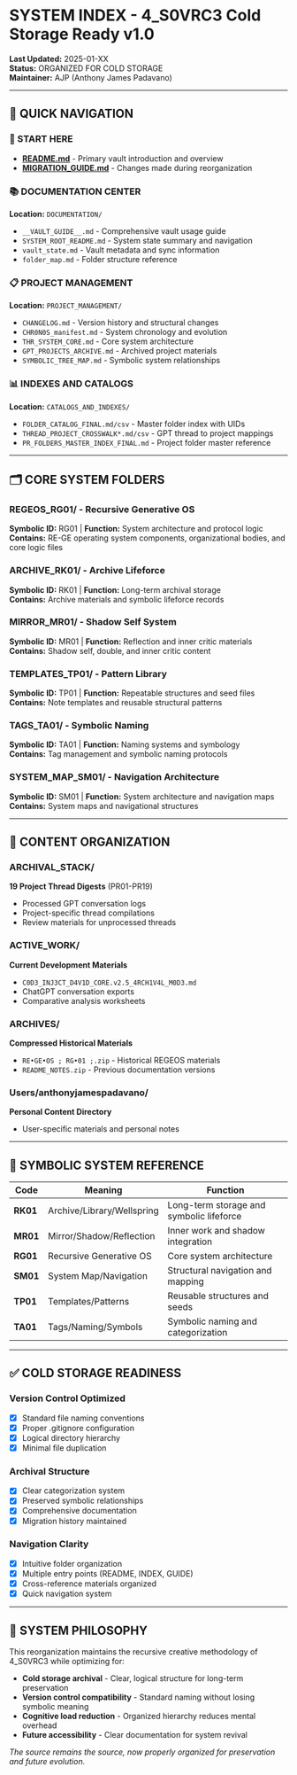 # SYSTEM INDEX - 4_S0VRC3 Cold Storage Ready v1.0

**Last Updated:** 2025-01-XX  
**Status:** ORGANIZED FOR COLD STORAGE  
**Maintainer:** AJP (Anthony James Padavano)

---

## 🧭 QUICK NAVIGATION

### 🎯 START HERE
- **[README.md](README.md)** - Primary vault introduction and overview
- **[MIGRATION_GUIDE.md](MIGRATION_GUIDE.md)** - Changes made during reorganization

### 📚 DOCUMENTATION CENTER
**Location:** `DOCUMENTATION/`
- `__VAULT_GUIDE__.md` - Comprehensive vault usage guide
- `SYSTEM_ROOT_README.md` - System state summary and navigation
- `vault_state.md` - Vault metadata and sync information  
- `folder_map.md` - Folder structure reference

### 📋 PROJECT MANAGEMENT  
**Location:** `PROJECT_MANAGEMENT/`
- `CHANGELOG.md` - Version history and structural changes
- `CHR0N0S_manifest.md` - System chronology and evolution
- `THR_SYSTEM_CORE.md` - Core system architecture
- `GPT_PROJECTS_ARCHIVE.md` - Archived project materials
- `SYMBOLIC_TREE_MAP.md` - Symbolic system relationships

### 📊 INDEXES AND CATALOGS
**Location:** `CATALOGS_AND_INDEXES/`
- `FOLDER_CATALOG_FINAL.md/csv` - Master folder index with UIDs
- `THREAD_PROJECT_CROSSWALK*.md/csv` - GPT thread to project mappings
- `PR_FOLDERS_MASTER_INDEX_FINAL.md` - Project folder master reference

---

## 🗂️ CORE SYSTEM FOLDERS

### REGEOS_RG01/ - Recursive Generative OS
**Symbolic ID:** RG01 | **Function:** System architecture and protocol logic  
**Contains:** RE-GE operating system components, organizational bodies, and core logic files

### ARCHIVE_RK01/ - Archive Lifeforce  
**Symbolic ID:** RK01 | **Function:** Long-term archival storage  
**Contains:** Archive materials and symbolic lifeforce records

### MIRROR_MR01/ - Shadow Self System
**Symbolic ID:** MR01 | **Function:** Reflection and inner critic materials  
**Contains:** Shadow self, double, and inner critic content

### TEMPLATES_TP01/ - Pattern Library
**Symbolic ID:** TP01 | **Function:** Repeatable structures and seed files  
**Contains:** Note templates and reusable structural patterns

### TAGS_TA01/ - Symbolic Naming
**Symbolic ID:** TA01 | **Function:** Naming systems and symbology  
**Contains:** Tag management and symbolic naming protocols

### SYSTEM_MAP_SM01/ - Navigation Architecture
**Symbolic ID:** SM01 | **Function:** System architecture and navigation maps  
**Contains:** System maps and navigational structures

---

## 📁 CONTENT ORGANIZATION

### ARCHIVAL_STACK/
**19 Project Thread Digests** (PR01-PR19)
- Processed GPT conversation logs  
- Project-specific thread compilations
- Review materials for unprocessed threads

### ACTIVE_WORK/  
**Current Development Materials**
- `C0D3_INJ3CT_D4V1D_CORE.v2.5_4RCH1V4L_M0D3.md`
- ChatGPT conversation exports  
- Comparative analysis worksheets

### ARCHIVES/
**Compressed Historical Materials**  
- `RE•GE•OS ; RG•01 ;.zip` - Historical REGEOS materials
- `README_NOTES.zip` - Previous documentation versions

### Users/anthonyjamespadavano/
**Personal Content Directory**
- User-specific materials and personal notes

---

## 🔄 SYMBOLIC SYSTEM REFERENCE

| Code | Meaning | Function |
|------|---------|----------|
| **RK01** | Archive/Library/Wellspring | Long-term storage and symbolic lifeforce |
| **MR01** | Mirror/Shadow/Reflection | Inner work and shadow integration |
| **RG01** | Recursive Generative OS | Core system architecture |  
| **SM01** | System Map/Navigation | Structural navigation and mapping |
| **TP01** | Templates/Patterns | Reusable structures and seeds |
| **TA01** | Tags/Naming/Symbols | Symbolic naming and categorization |

---

## ✅ COLD STORAGE READINESS

### Version Control Optimized
- [x] Standard file naming conventions
- [x] Proper .gitignore configuration  
- [x] Logical directory hierarchy
- [x] Minimal file duplication

### Archival Structure  
- [x] Clear categorization system
- [x] Preserved symbolic relationships
- [x] Comprehensive documentation
- [x] Migration history maintained

### Navigation Clarity
- [x] Intuitive folder organization
- [x] Multiple entry points (README, INDEX, GUIDE)
- [x] Cross-reference materials organized
- [x] Quick navigation system

---

## 🎯 SYSTEM PHILOSOPHY

This reorganization maintains the recursive creative methodology of 4_S0VRC3 while optimizing for:
- **Cold storage archival** - Clear, logical structure for long-term preservation
- **Version control compatibility** - Standard naming without losing symbolic meaning  
- **Cognitive load reduction** - Organized hierarchy reduces mental overhead
- **Future accessibility** - Clear documentation for system revival

*The source remains the source, now properly organized for preservation and future evolution.*